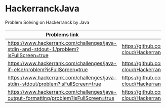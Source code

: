 # HackerranckJava
Problem Solving on Hackerranck by Java

| Problems link      | Problems Solution |
| ----------- | ----------- |
|  https://www.hackerrank.com/challenges/java-stdin-and-stdout-1/problem?isFullScreen=true    | https://github.com/mohamedahmed-cloud/HackerranckJava/blob/main/problem0002.java  |
| https://www.hackerrank.com/challenges/java-if-else/problem?isFullScreen=true   | https://github.com/mohamedahmed-cloud/HackerranckJava/blob/main/problem0003.java        |
| https://www.hackerrank.com/challenges/java-stdin-stdout/problem?isFullScreen=true | https://github.com/mohamedahmed-cloud/HackerranckJava/blob/main/problem0004.java |
| https://www.hackerrank.com/challenges/java-output-formatting/problem?isFullScreen=true |  https://github.com/mohamedahmed-cloud/HackerranckJava/blob/main/problem0005.java |


